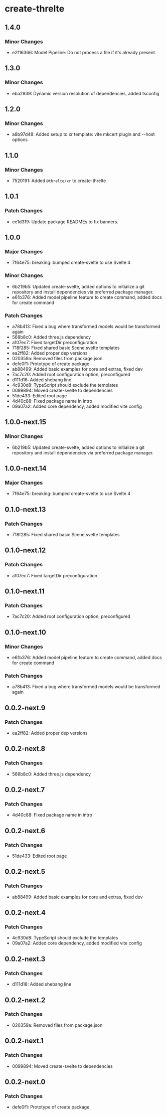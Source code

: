# create-threlte

## 1.4.0

### Minor Changes

- e2f16366: Model Pipeline: Do not process a file if it's already present.

## 1.3.0

### Minor Changes

- eba2939: Dynamic version resolution of dependencies, added tsconfig

## 1.2.0

### Minor Changes

- a8b97d48: Added setup to xr template: vite mkcert plugin and --host options

## 1.1.0

### Minor Changes

- 7520191: Added `@threlte/xr` to create-threlte

## 1.0.1

### Patch Changes

- ee1d319: Update package READMEs to fix banners.

## 1.0.0

### Major Changes

- 7f64e75: breaking: bumped create-svelte to use Svelte 4

### Minor Changes

- 6b219b5: Updated create-svelte, added options to initialize a git repository and install dependencies via preferred package manager.
- e61b376: Added model pipeline feature to create command, added docs for create command

### Patch Changes

- a78b413: Fixed a bug where transformed models would be transformed again
- 568b8c0: Added three.js dependency
- a107ec7: Fixed targetDir preconfiguration
- 718f285: Fixed shared basic Scene.svelte templates
- ea2ff82: Added proper dep versions
- 020359a: Removed files from package.json
- defe0f1: Prototype of create package
- ab88499: Added basic examples for core and extras, fixed dev
- 7ac7c20: Added root configuration option, preconfigured
- d111d18: Added shebang line
- 4c930d8: TypeScript should exclude the templates
- 0099894: Moved create-svelte to dependencies
- 51de433: Edited root page
- 4d40c88: Fixed package name in intro
- 09a07a2: Added core dependency, added modified vite config

## 1.0.0-next.15

### Minor Changes

- 6b219b5: Updated create-svelte, added options to initialize a git repository and install dependencies via preferred package manager.

## 1.0.0-next.14

### Major Changes

- 7f64e75: breaking: bumped create-svelte to use Svelte 4

## 0.1.0-next.13

### Patch Changes

- 718f285: Fixed shared basic Scene.svelte templates

## 0.1.0-next.12

### Patch Changes

- a107ec7: Fixed targetDir preconfiguration

## 0.1.0-next.11

### Patch Changes

- 7ac7c20: Added root configuration option, preconfigured

## 0.1.0-next.10

### Minor Changes

- e61b376: Added model pipeline feature to create command, added docs for create command

### Patch Changes

- a78b413: Fixed a bug where transformed models would be transformed again

## 0.0.2-next.9

### Patch Changes

- ea2ff82: Added proper dep versions

## 0.0.2-next.8

### Patch Changes

- 568b8c0: Added three.js dependency

## 0.0.2-next.7

### Patch Changes

- 4d40c88: Fixed package name in intro

## 0.0.2-next.6

### Patch Changes

- 51de433: Edited root page

## 0.0.2-next.5

### Patch Changes

- ab88499: Added basic examples for core and extras, fixed dev

## 0.0.2-next.4

### Patch Changes

- 4c930d8: TypeScript should exclude the templates
- 09a07a2: Added core dependency, added modified vite config

## 0.0.2-next.3

### Patch Changes

- d111d18: Added shebang line

## 0.0.2-next.2

### Patch Changes

- 020359a: Removed files from package.json

## 0.0.2-next.1

### Patch Changes

- 0099894: Moved create-svelte to dependencies

## 0.0.2-next.0

### Patch Changes

- defe0f1: Prototype of create package
